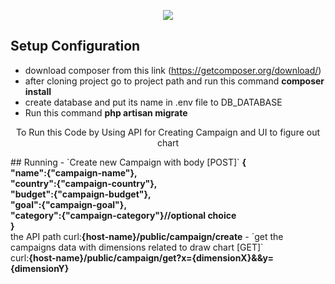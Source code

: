 <p align="center"><img src="https://laravel.com/assets/img/components/logo-laravel.svg"></p>

## Setup Configuration
- download composer from this link (https://getcomposer.org/download/)
- after cloning project go to project path and run this command <b>composer install</b>
- create database and put its name in .env file to DB_DATABASE
- Run this command <b>php artisan migrate</b>
<p align="center">To Run this Code by Using API for Creating Campaign and UI to figure out chart</p>
## Running
- `Create new Campaign with body [POST]` <b>{<br/>
"name":{"campaign-name"},<br/>
"country":{"campaign-country"},<br/>
"budget":{"campaign-budget"},<br/>
"goal":{"campaign-goal"},<br/>
"category":{"campaign-category"}//optional choice<br/>
}<br/></b>
the API path curl:<b>{host-name}/public/campaign/create</b>
- `get the campaigns data with dimensions related to draw chart [GET]` <br/> curl:<b>{host-name}/public/campaign/get?x={dimensionX}&&y={dimensionY}</b>

